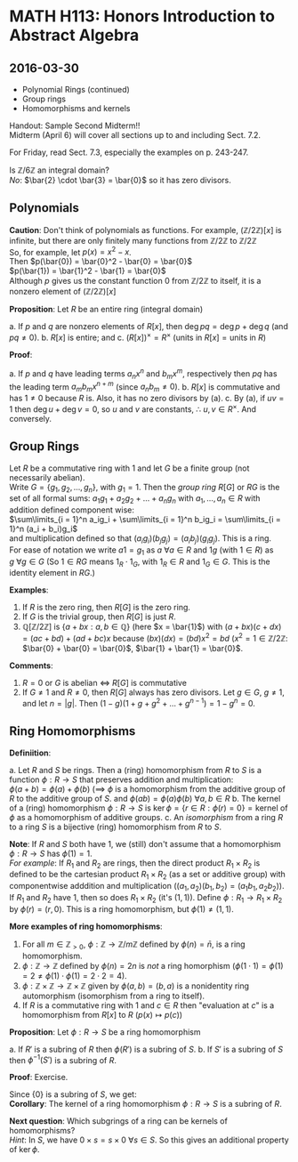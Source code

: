 # MATH H113: Honors Introduction to Abstract Algebra
## 2016-03-30
- Polynomial Rings (continued)
- Group rings
- Homomorphisms and kernels

Handout: Sample Second Midterm!! \
Midterm (April 6) will cover all sections up to and including Sect. 7.2.

For Friday, read Sect. 7.3, especially the examples on p. 243-247.

Is $\mathbb{Z}/6\mathbb{Z}$ an integral domain?\
*No*: $\bar{2} \cdot \bar{3} = \bar{0}$ so it has zero divisors.

## Polynomials
**Caution**: Don't think of polynomials as functions. For example, $(\mathbb{Z}/2\mathbb{Z})[x]$ is infinite, but there are only finitely many functions from $\mathbb{Z}/2\mathbb{Z}$ to $\mathbb{Z}/2\mathbb{Z}$ \
So, for example, let $p(x) = x^2 - x$. \
Then $p(\bar{0}) = \bar{0}^2 - \bar{0} = \bar{0}$ \
$p(\bar{1}) = \bar{1}^2 - \bar{1} = \bar{0}$ \
Although $p$ gives us the constant function 0 from $\mathbb{Z}/2\mathbb{Z}$ to itself, it is a nonzero element of $(\mathbb{Z}/2\mathbb{Z})[x]$

**Proposition**: Let $R$ be an entire ring (integral domain)

a. If $p$ and $q$ are nonzero elements of $R[x]$, then $\deg{pq} = \deg{p} + \deg{q}$ (and $pq \neq 0$).
b. $R[x]$ is entire; and
c. $(R[x])^{\times} = R^{\times}$ ($\text{units in}\ R[x] = \text{units in}\ R$)

**Proof**:

a. If $p$ and $q$ have leading terms $a_nx^n$ and $b_mx^m$, respectively then $pq$ has the leading term $a_mb_mx^{n + m}$ (since $a_nb_m \neq 0$).
b. $R[x]$ is commutative and has $1 \neq 0$ because $R$ is. Also, it has no zero divisors by (a).
c. By (a), if $uv = 1$ then $\deg{u} + \deg{v} = 0$, so $u$ and $v$ are constants, $\therefore$ $u, v \in R^{\times}$. And conversely.

## Group Rings
Let $R$ be a commutative ring with $1$ and let $G$ be a finite group (not necessarily abelian). \
Write $G = \{g_1, g_2, \ldots, g_n\}$, with $g_1 = 1$.
Then the *group ring* $R[G]$ or $RG$ is the set of all formal sums: $a_1g_1 + a_2g_2 + \ldots + a_ng_n$ with $a_1, \ldots, a_n \in R$ with addition defined component wise: \
$\sum\limits_{i = 1}^n a_ig_i + \sum\limits_{i = 1}^n b_ig_i = \sum\limits_{i = 1}^n (a_i + b_i)g_i$ \
and multiplication defined so that $(a_ig_i)(b_jg_j) = (a_ib_j)(g_ig_j)$. This is a ring. \
For ease of notation we write $a1 = g_1$ as $a\ \forall a \in R$ and $1g$ (with $1 \in R$) as $g\ \forall g \in G$ (So $1 \in RG$ means $1_R \cdot 1_G$, with $1_R \in R$ and $1_G \in G$. This is the identity element in $RG$.)

**Examples**:

1. If $R$ is the zero ring, then $R[G]$ is the zero ring.
2. If $G$ is the trivial group, then $R[G]$ is just $R$.
3. $\mathbb{Q}[\mathbb{Z}/2\mathbb{Z}]$ is $\{a + bx : a, b \in \mathbb{Q}\}$ (here $x = \bar{1}$) with $(a + bx)(c + dx) = (ac + bd) + (ad + bc)x$ because $(bx)(dx) = (bd)x^2 = bd$ ($x^2 = 1 \in \mathbb{Z}/2\mathbb{Z}$: $\bar{0} + \bar{0} = \bar{0}$, $\bar{1} + \bar{1} = \bar{0}$.

**Comments**:

1. $R = 0$ or $G$ is abelian $\iff$ $R[G]$ is commutative
2. If $G \neq 1$ and $R \neq 0$, then $R[G]$ always has zero divisors. Let $g \in G$, $g \neq 1$, and let $n = |g|$. Then $(1 - g)(1 + g + g^2 + \ldots + g^{n - 1}) = 1 - g^n = 0$.

## Ring Homomorphisms
**Definiition**:

a. Let $R$ and $S$ be rings. Then a (ring) homomorphism from $R$ to $S$ is a function $\phi : R \to S$ that preserves addition and multiplication: \
$\phi(a + b) = \phi(a) + \phi(b)$ ($\implies$ $\phi$ is a homomorphism from the additive group of $R$ to the additive group of $S$. and $\phi(ab) = \phi(a)\phi(b)\ \forall a, b \in R$
b. The kernel of a (ring) homomorphism $\phi : R \to S$ is $\ker{\phi} = \{r \in R : \phi(r) = 0 \} = \text{kernel of $\phi$ as a homomorphism of additive groups}$.
c. An *isomorphism* from a ring $R$ to a ring $S$ is a bijective (ring) homomorphism from $R$ to $S$.

**Note**: If $R$ and $S$ both have $1$, we (still) don't assume that a homomorphism $\phi : R \to S$ has $\phi(1) = 1$. \
*For example*: If $R_1$ and $R_2$ are rings, then the direct product $R_1 \times R_2$ is defined to be the cartesian product $R_1 \times R_2$ (as a set or additive group) with componentwise adddition and multiplication ($(a_1, a_2)(b_1, b_2) = (a_1b_1, a_2b_2)$). If $R_1$ and $R_2$ have 1, then so does $R_1 \times R_2$ (it's $(1, 1)$). Define $\phi : R_1 \to R_1 \times R_2$ by $\phi(r) = (r, 0)$. This is a ring homomorphism, but $\phi(1) \neq (1, 1)$.

**More examples of ring homomorphisms**:

1. For all $m \in \mathbb{Z}_{> 0}$, $\phi : \mathbb{Z} \to \mathbb{Z}/m\mathbb{Z}$ defined by $\phi(n) = \bar{n}$, is a ring homomorphism.
2. $\phi : \mathbb{Z} \to \mathbb{Z}$ defined by $\phi(n) = 2n$ is *not* a ring homorphism ($\phi(1 \cdot 1) = \phi(1) = 2 \neq \phi(1) \cdot \phi(1) = 2 \cdot 2 = 4$).
3. $\phi : \mathbb{Z} \times \mathbb{Z} \to \mathbb{Z} \times \mathbb{Z}$ given by $\phi(a, b) = (b, a)$ is a nonidentity ring automorphism (isomorphism from a ring to itself).
4. If $R$ is a commutative ring with 1 and $c \in R$ then "evaluation at $c$" is a homomorphism from $R[x]$ to $R$ ($p(x) \mapsto p(c)$)

**Proposition**: Let $\phi : R \to S$ be a ring homomorphism

a. If $R'$ is a subring of $R$ then $\phi(R')$ is a subring of $S$.
b. If $S'$ is a subring of $S$ then $\phi^{-1}(S')$ is a subring of $R$.

**Proof**: Exercise.

Since $\{0\}$ is a subring of $S$, we get: \
**Corollary**: The kernel of a ring homomorphism $\phi : R \to S$ is a subring of $R$.

**Next question**: Which subgrings of a ring can be kernels of homomorphisms? \
*Hint*: In $S$, we have $0 \times s = s \times 0\ \forall s \in S$. So this gives an additional property of $\ker{\phi}$.
